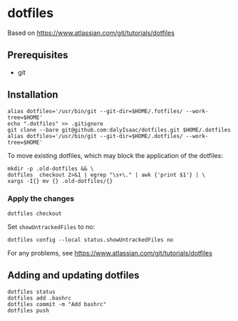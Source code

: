 # dotfiles

Based on https://www.atlassian.com/git/tutorials/dotfiles

## Prerequisites

- git

## Installation

``` shell
alias dotfiles='/usr/bin/git --git-dir=$HOME/.fotfiles/ --work-tree=$HOME'
echo ".dotfiles" >> .gitignore
git clone --bare git@github.com:dalyIsaac/dotfiles.git $HOME/.dotfiles
alias dotfiles='/usr/bin/git --git-dir=$HOME/.dotfiles/ --work-tree=$HOME'
```

To move existing dotfiles, which may block the application of the dotfiles:

``` shell
mkdir -p .old-dotfiles && \
dotfiles  checkout 2>&1 | egrep "\s+\." | awk {'print $1'} | \
xargs -I{} mv {} .old-dotfiles/{}
```

### Apply the changes

``` shell
dotfiles checkout
```

Set `showUntrackedFiles` to no:

``` shell
dotfiles config --local status.showUntrackedFiles no
```

For any problems, see https://www.atlassian.com/git/tutorials/dotfiles

## Adding and updating dotfiles

``` shell
dotfiles status
dotfiles add .bashrc
dotfiles commit -m "Add bashrc"
dotfiles push
```
